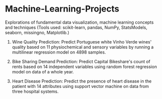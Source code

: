 # Machine-Learning-Projects
Explorations of fundamental data visualization, machine learning concepts and techniques (Tools used: scikit-learn, pandas, NumPy, StatsModels, seaborn, missingno, Matplotlib.)

1. Wine Quality Prediction:
Predict Portuguese white Vinho Verde wines' quality based on 11 physiochemical and sensory variables by running a multilinear regression model on 4898 samples. 

2. Bike Sharing Demand Prediction:
Predict Capital Bikeshare's count of rents based on 14 independent variables using random forest regression model on data of a whole year.

3. Heart Disease Prediction: 
Predict the presence of heart disease in the patient with 14 attributes using support vector machine on data from three hospital systems.
        
